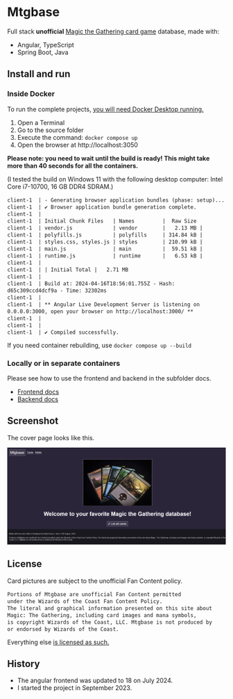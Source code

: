 # Mtgbase

Full stack **unofficial** [Magic the Gathering card game](https://magic.wizards.com/en) database, made with:

- Angular, TypeScript
- Spring Boot, Java

## Install and run

### Inside Docker

To run the complete projects, [you will need Docker Desktop running.](https://www.docker.com/products/docker-desktop/)

1. Open a Terminal
1. Go to the source folder
1. Execute the command: `docker compose up`
1. Open the browser at http://localhost:3050

**Please note: you need to wait until the build is ready! This might take more than 40 seconds for all the containers.**

(I tested the build on Windows 11 with the following desktop computer: Intel Core i7-10700, 16 GB DDR4 SDRAM.)

```
client-1  | - Generating browser application bundles (phase: setup)...
client-1  | ✔ Browser application bundle generation complete.
client-1  |
client-1  | Initial Chunk Files   | Names         |  Raw Size
client-1  | vendor.js             | vendor        |   2.13 MB |
client-1  | polyfills.js          | polyfills     | 314.84 kB |
client-1  | styles.css, styles.js | styles        | 210.99 kB |
client-1  | main.js               | main          |  59.51 kB |
client-1  | runtime.js            | runtime       |   6.53 kB |
client-1  |
client-1  | | Initial Total |   2.71 MB
client-1  |
client-1  | Build at: 2024-04-16T18:56:01.755Z - Hash: d65c309ccd4dcf9a - Time: 32302ms
client-1  |
client-1  | ** Angular Live Development Server is listening on 0.0.0.0:3000, open your browser on http://localhost:3000/ **
client-1  |
client-1  |
client-1  | ✔ Compiled successfully.
```

If you need container rebuilding, use `docker compose up --build`

### Locally or in separate containers

Please see how to use the frontend and backend in the subfolder docs.

- [Frontend docs](frontend/README.md)
- [Backend docs](backend/README.md)

## Screenshot

The cover page looks like this.

![Cover page](screenshot.png)

## License

Card pictures are subject to the unofficial Fan Content policy.

```
Portions of Mtgbase are unofficial Fan Content permitted
under the Wizards of the Coast Fan Content Policy.
The literal and graphical information presented on this site about
Magic: The Gathering, including card images and mana symbols,
is copyright Wizards of the Coast, LLC. Mtgbase is not produced by
or endorsed by Wizards of the Coast.
```

Everything else [is licensed as such.](LICENSE)

## History

- The angular frontend was updated to 18 on July 2024.
- I started the project in September 2023.
